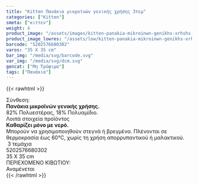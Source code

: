 ```yaml
---
title: "Kitten Πανάκια μικροϊνών γενικής χρήσης 3τεμ"
categories: ["Kitten"]
smeta: ["κιττεν"]
weight: 4
product_image: "/assets/images/kitten-panakia-mikroinwn-genikhs-xrhshs-3tem.jpg"
product_image_lowres: "/assets/low/kitten-panakia-mikroinwn-genikhs-xrhshs-3tem.jpg"
barcode: "5202576680302"
varos: "35 X 35 cm"
bar_img: "/media/svg/barcode.svg"
var_img: "/media/svg/dcm.svg"
gencat: ["Μη Τρόφιμα"]
tags: ["Πανάκια"]
---
```

{{< rawhtml >}}

<div class="product">
    <div class="sis">Σύνθεση:</div>
    <div class="alltext">
       <b>Πανάκια μικροϊνών γενικής χρήσης.</b><br>
        82% Πολυεστέρας, 18% Πολυαμίδιο.
    </div>
    <div class="lip">Λοιπά στοιχεία προϊόντος</div>
    <div class="alltext"><b>Καθαρίζει μόνο με νερό.</b><br>
    Μπορούν να χρησιμοποιηθούν στεγνά ή βρεγμένα. Πλένονται σε θερμοκρασία έως 60°C, χωρίς τη χρήση απορρυπαντικού ή μαλακτικού.
    <div class="sball2 sbceee smt10 sfwb sdf s saic  sp10"><img src="/media/svg/tem.svg" alt=""> 3 τεμάχια</div>
    </div>
    <div id="barcode">
        <div id="barimage1"></div><span id="bartext">5202576680302</span>
    </div>
    <div id="varos">
        <div id="varosimage"><img src="/media/svg/dcm.svg" alt=""></div><span id="varostext">35 X 35 cm</span>
    </div>
    <div id="kivotio">ΠΕΡΙΕΧΟΜΕΝΟ ΚΙΒΩΤΙΟΥ:<br>Αναμένεται</div>
    <div class="pimg"></div>
</div>
{{< /rawhtml >}}


